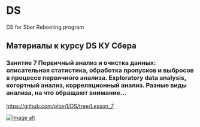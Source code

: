 # DS
DS for Sber Rebooting program

## Материалы к курсу DS КУ Сбера 

### Занятие 7 Первичный анализ и очистка данных: описательная статистика, обработка пропусков и выбросов в процессе первичного анализа. Exploratory data analysis, когортный анализ, корреляционный анализ. Разные виды анализа, на что обращают внимание...

https://github.com/piton1/DS/tree/Lesson_7

[![Image alt](https://github.com/piton1/DS/blob/main/Curve.png)](https://github.com/piton1/DS/blob/Lesson_7/%D0%97%D0%B0%D0%BD%D1%8F%D1%82%D0%B8%D0%B5%207v1.pdf)

